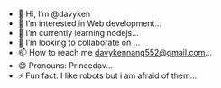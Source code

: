 - 👋 Hi, I’m @davyken
- 👀 I’m interested in Web development...
- 🌱 I’m currently learning nodejs...
- 💞️ I’m looking to collaborate on ...
- 📫 How to reach me davykennang552@gmail.com...
- 😄 Pronouns: Princedav...
- ⚡ Fun fact:   I like robots but i am afraid of them...

<!---
davyken/davyken is a ✨ special ✨ repository because its `README.md` (this file) appears on your GitHub profile.
You can click the Preview link to take a look at your changes.
--->
